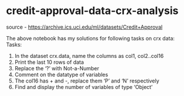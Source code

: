 # credit-approval-data-crx-analysis
source - https://archive.ics.uci.edu/ml/datasets/Credit+Approval

The above notebook has my solutions for following tasks on crx data:
Tasks:
1. In the dataset crx.data, name the columns as col1, col2..col16
2. Print the last 10 rows of data
3. Replace the ‘?’ with Not-a-Number
4. Comment on the datatype of variables
5. The col16 has + and -, replace them ‘P’ and ‘N’ respectively
6. Find and display the number of variables of type ‘Object’
